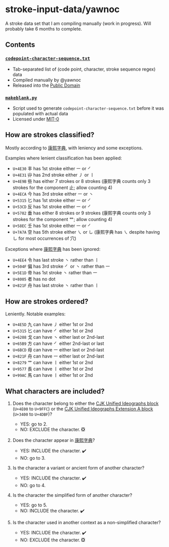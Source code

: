 # stroke-input-data/yawnoc

A stroke data set that I am compiling manually (work in progress).
Will probably take 6 months to complete.


## Contents

### [`codepoint-character-sequence.txt`]

- Tab-separated list of (code point, character, stroke sequence regex) data
- Compiled manually by @yawnoc
- Released into the [Public Domain]

### [`makeblank.py`]

- Script used to generate `codepoint-character-sequence.txt`
  before it was populated with actual data
- Licensed under [MIT-0]

[`codepoint-character-sequence.txt`]: yawnoc/codepoint-character-sequence.txt
[`makeblank.py`]: yawnoc/makeblank.py
[Public Domain]: https://creativecommons.org/publicdomain/zero/1.0/
[MIT-0]: https://spdx.org/licenses/MIT-0


<!--
  CJK Strokes (Unicode block)
  <https://en.wikipedia.org/wiki/CJK_Strokes_(Unicode_block)>
  (`U+31C0` to `U+31E3`)
  ㇀㇁㇂㇃㇄㇅㇆㇇㇈㇉㇊㇋㇌㇍㇎㇏
  ㇐㇑㇒㇓㇔㇕㇖㇗㇘㇙㇚㇛㇜㇝㇞㇟
  ㇠㇡㇢㇣
-->

## How are strokes classified?

Mostly according to [康熙字典], with leniency and some exceptions.

Examples where lenient classification has been applied:

- `U+4E30` 丰 has 1st stroke either ㇐ or ㇒
- `U+4E31` 丱 has 2nd stroke either ㇓ or ㇑
- `U+4E9B` 些 has either 7 strokes or 8 strokes
  (康熙字典 counts only 3 strokes for the component 止; allow counting 4)
- `U+4ECA` 今 has 3rd stroke either ㇐ or ㇔
- `U+5315` 匕 has 1st stroke either ㇐ or ㇒
- `U+53CD` 反 has 1st stroke either ㇐ or ㇒
- `U+5782` 垂 has either 8 strokes or 9 strokes
  (康熙字典 counts only 3 strokes for the component 艹; allow counting 4)
- `U+58EC` 壬 has 1st stroke either ㇐ or ㇒
- `U+7A7A` 空 has 5th stroke either ㇏ or ㇟
  (康熙字典 has ㇏ despite having ㇟ for most occurrences of 穴)

Exceptions where [康熙字典] has been ignored:

- `U+4EE4` 令 has last stroke ㇔ rather than ㇑
- `U+504F` 偏 has 3rd stroke ㇒ or ㇔ rather than ㇐
- `U+5E1D` 帝 has 1st stroke ㇔ rather than ㇐
- `U+8005` 者 has no dot
- `U+821F` 舟 has last stroke ㇔ rather than ㇑


## How are strokes ordered?

Leniently. Notable examples:

- `U+4E5D` 九 can have ㇓ either 1st or 2nd
- `U+5315` 匕 can have ㇒ either 1st or 2nd
- `U+6208` 戈 can have ㇔ either last or 2nd-last
- `U+65B9` 方 can have ㇒ either 2nd-last or last
- `U+6BCD` 母 can have ㇐ either last or 2nd-last
- `U+821F` 舟 can have ㇐ either last or 2nd-last
- `U+8279` 艹 can have ㇑ either 1st or 2nd
- `U+9577` 長 can have ㇑ either 1st or 2nd
- `U+99AC` 馬 can have ㇑ either 1st or 2nd


## What characters are included?

1. Does the character belong to either
   the [CJK Unified Ideographs block] (`U+4E00` to `U+9FFC`)
   or the [CJK Unified Ideographs Extension A block] (`U+3400` to `U+4DBF`)?
   - YES: go to 2.
   - NO: EXCLUDE the character. ❎

2. Does the character appear in [康熙字典]?
   - YES: INCLUDE the character. ✔️
   - NO: go to 3.

3. Is the character a variant or ancient form of another character?
   - YES: INCLUDE the character. ✔️
   - NO: go to 4.

4. Is the character the simplified form of another character?
   - YES: go to 5.
   - NO: INCLUDE the character. ✔️

5. Is the character used in another context as a non-simplified character?
   - YES: INCLUDE the character. ✔️
   - NO: EXCLUDE the character. ❎

[CJK Unified Ideographs block]:
  https://en.wikipedia.org/wiki/CJK_Unified_Ideographs_(Unicode_block)
[CJK Unified Ideographs Extension A block]:
  https://en.wikipedia.org/wiki/CJK_Unified_Ideographs_Extension_A
[康熙字典]: https://en.wikipedia.org/wiki/Kangxi_dictionary
